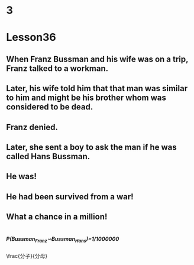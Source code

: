 # 3
# Lesson36
## When Franz Bussman and his wife was on a trip, Franz talked to a workman.
## Later, his wife told him that that man was similar to him and might be his brother whom was considered to be dead.
## Franz denied.
## Later, she sent a boy to ask the man if he was called Hans Bussman.
## He was!
## He had been survived from a war!
## What a chance in a million!
# 
# 
# 
##### P(Bussman<sub>Franz</sub>∽Bussman<sub>Hans</sub>)=1/1000000
\frac{分子}{分母}